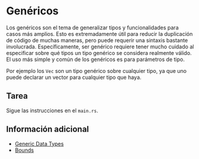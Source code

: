 # Genéricos

Los genéricos son el tema de generalizar tipos y funcionalidades para casos más amplios. 
Esto es extremadamente útil para reducir la duplicación de código de muchas maneras, pero puede requerir una sintaxis bastante involucrada.
Específicamente, ser genérico requiere tener mucho cuidado al especificar sobre qué tipos un tipo genérico se considera realmente válido.
El uso más simple y común de los genéricos es para parámetros de tipo.

Por ejemplo los `Vec` son un tipo genérico sobre cualquier tipo, ya que uno puede declarar un vector para cualquier tipo que haya.

## Tarea

Sigue las instrucciones en el `main.rs`.

## Información adicional

- [Generic Data Types](https://doc.rust-lang.org/stable/book/ch10-01-syntax.html)
- [Bounds](https://doc.rust-lang.org/rust-by-example/generics/bounds.html)
